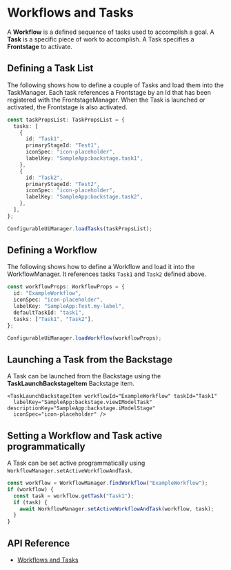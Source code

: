 # Workflows and Tasks

A **Workflow** is a defined sequence of tasks used to accomplish a goal.
A **Task** is a specific piece of work to accomplish.
A Task specifies a **Frontstage** to activate.

## Defining a Task List

The following shows how to define a couple of Tasks and load them into the TaskManager.
Each task references a Frontstage by an Id that has been registered with the FrontstageManager.
When the Task is launched or activated, the Frontstage is also activated.

```ts
const taskPropsList: TaskPropsList = {
  tasks: [
    {
      id: "Task1",
      primaryStageId: "Test1",
      iconSpec: "icon-placeholder",
      labelKey: "SampleApp:backstage.task1",
    },
    {
      id: "Task2",
      primaryStageId: "Test2",
      iconSpec: "icon-placeholder",
      labelKey: "SampleApp:backstage.task2",
    },
  ],
};

ConfigurableUiManager.loadTasks(taskPropsList);
```

## Defining a Workflow

The following shows how to define a Workflow and load it into the WorkflowManager. It references tasks `Task1` and `Task2` defined above.

```ts
const workflowProps: WorkflowProps = {
  id: "ExampleWorkflow",
  iconSpec: "icon-placeholder",
  labelKey: "SampleApp:Test.my-label",
  defaultTaskId: "task1",
  tasks: ["Task1", "Task2"],
};

ConfigurableUiManager.loadWorkflow(workflowProps);
```

## Launching a Task from the Backstage

A Task can be launched from the Backstage using the **TaskLaunchBackstageItem** Backstage item.

```tsx
<TaskLaunchBackstageItem workflowId="ExampleWorkflow" taskId="Task1"
  labelKey="SampleApp:backstage.viewIModelTask" descriptionKey="SampleApp:backstage.iModelStage"
  iconSpec="icon-placeholder" />
```

## Setting a Workflow and Task active programmatically

A Task can be set active programmatically using `WorkflowManager.setActiveWorkflowAndTask`.

```ts
const workflow = WorkflowManager.findWorkflow("ExampleWorkflow");
if (workflow) {
  const task = workflow.getTask("Task1");
  if (task) {
    await WorkflowManager.setActiveWorkflowAndTask(workflow, task);
  }
}
```

## API Reference

- [Workflows and Tasks]($ui-framework:WorkflowTask)
